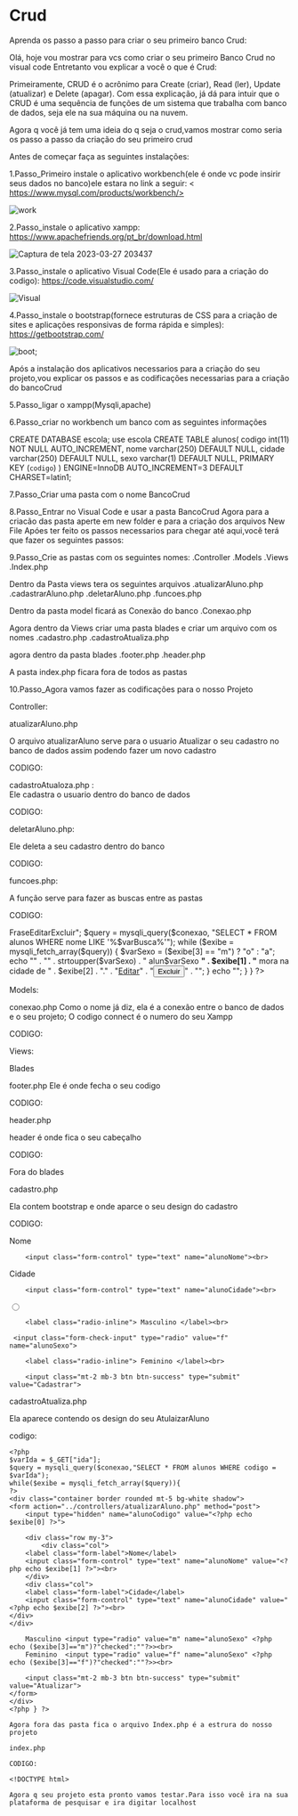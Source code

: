 
# Crud
Aprenda os passo a passo para criar o seu primeiro banco Crud:

 Olá, hoje vou mostrar para vcs como criar o seu primeiro Banco Crud no visual code
     Entretanto vou explicar a você o que é Crud:

 Primeiramente, CRUD é o acrônimo para Create (criar), Read (ler), Update (atualizar) e Delete (apagar). Com essa explicação, já dá para intuir que o CRUD é uma sequência de funções de um sistema que trabalha com banco de dados, seja ele na sua máquina ou na nuvem.
   
   Agora q você já tem uma ideia do q seja o crud,vamos mostrar como seria os passo a passo da criação do seu primeiro crud
   
   Antes de começar faça as seguintes instalações:
  
  1.Passo_Primeiro instale o aplicativo workbench(ele é onde vc pode insirir seus dados no banco)ele estara no link a seguir:
     < https://www.mysql.com/products/workbench/>  
      
   ![work](https://user-images.githubusercontent.com/128431256/228089834-47849141-6f5c-4a9a-a337-790a592980a4.png)
 
 
   2.Passo_instale o aplicativo xampp:
  <https://www.apachefriends.org/pt_br/download.html>

![Captura de tela 2023-03-27 203437](https://user-images.githubusercontent.com/128431256/228090208-646ab456-2128-4162-8ecd-f14829c6bfcf.png)

 3.Passo_instale o aplicativo Visual Code(Ele é usado para a criação do codigo):
      https://code.visualstudio.com/
    
   ![Visual](https://user-images.githubusercontent.com/128431256/228089947-1202e57c-87a4-4500-8f21-0a9e8350e883.png)

   4.Passo_instale o bootstrap(fornece estruturas de CSS para a criação de sites e aplicações responsivas de forma rápida e simples):
     <https://getbootstrap.com/>
     
   ![boot](https://user-images.githubusercontent.com/128431256/228089994-654df66a-beb0-4bde-9413-01f7527edbb1.png);
	
Após a instalação dos aplicativos necessarios para a criação do seu projeto,vou explicar os passos e as codificações necessarias para a criação do bancoCrud

   5.Passo_ligar o xampp(Mysqli,apache)

   6.Passo_criar no workbench um banco com as seguintes informações 

   CREATE DATABASE  escola;
    use escola
 CREATE TABLE  alunos(
   codigo int(11) NOT NULL AUTO_INCREMENT,
   nome varchar(250) DEFAULT NULL,
   cidade varchar(250) DEFAULT NULL,
   sexo varchar(1) DEFAULT NULL,
   PRIMARY KEY (`codigo`)
  )  ENGINE=InnoDB AUTO_INCREMENT=3 DEFAULT CHARSET=latin1;

7.Passo_Criar uma pasta com o nome BancoCrud

8.Passo_Entrar no Visual Code e usar a pasta BancoCrud
   Agora para a criacão das pasta aperte em new folder e para a criação dos arquivos New File
    Apóes ter feito os passos necessarios para chegar até aqui,você terá que fazer os seguintes passos:
 
 9.Passo_Crie as pastas com os seguintes nomes:
   .Controller
   .Models
   .Views
   .Index.php
   
   Dentro da Pasta views tera os seguintes arquivos 
   .atualizarAluno.php
   .cadastrarAluno.php
   .deletarAluno.php
   .funcoes.php
 
 Dentro da pasta model ficará as Conexão do banco
    .Conexao.php
  
  Agora dentro da Views criar uma pasta blades e criar um arquivo com os nomes
    .cadastro.php
    .cadastroAtualiza.php
   
   agora dentro da pasta blades
   .footer.php
   .header.php

A pasta index.php ficara fora de todos as pastas 

   10.Passo_Agora vamos fazer as codificações para o nosso Projeto
 
 Controller:
 
 atualizarAluno.php

O arquivo atualizarAluno serve para o usuario Atualizar o seu cadastro no banco de dados assim podendo fazer um novo cadastro
   
   CODIGO:
  
  <?php
   include("../models/conexao.php");
   mysqli_query($conexao, "UPDATE alunos SET nome='".$_POST["alunoNome"]."', cidade='".$_POST["alunoCidade"]."', sexo='".$_POST["alunoSexo"]."' WHERE codigo = ".$_POST["alunoCodigo"]);
   header("location:../");
   ?>
  
  cadastroAtualoza.php :  
   Ele cadastra o usuario dentro do banco de dados 
   
   CODIGO:

<?php
  include("../models/conexao.php");
 mysqli_query($conexao, "INSERT INTO alunos (nome, cidade, sexo) VALUES ('".$_POST["alunoNome"]."', '".$_POST["alunoCidade"]."', '".$_POST["alunoSexo"]."')");
  header("location:../");
  ?>
 
 deletarAluno.php:
 
 Ele deleta a seu cadastro dentro do banco

CODIGO:
    <?php
    include("../models/conexao.php");
    mysqli_query($conexao,"DELETE FROM alunos WHERE codigo = ".$_GET["ida"]);
    header("location:../");
    ?>

funcoes.php:
  
  A função serve para fazer as buscas entre as pastas 
 
 CODIGO:
   <?php
function mostrarDados()
{
    include("models/conexao.php");
    if (empty($_POST["buscar"])) {
        echo "Nenhum resultado";
    } else {
        $varBusca = $_POST["buscar"];
        echo "<table class='table table-bordered table-striped table-hover' border='1' width='450'><tr><td>Frase</td><td>Editar</td><td>Excluir</td></tr>";
        $query = mysqli_query($conexao, "SELECT * FROM alunos WHERE nome LIKE '%$varBusca%'");
        while ($exibe = mysqli_fetch_array($query)) {
            $varSexo = ($exibe[3] == "m") ? "o" : "a";
            echo "<tr>" .
                "<td>" . strtoupper($varSexo) . " alun$varSexo <b>" . $exibe[1] . "</b> mora na cidade de " . $exibe[2] . ".</td>" .
                "<td><a href='views/cadastroAtualiza.php?ida=" . $exibe[0] . "'><buttom type='button' class='btn btn-secondary'>Editar</button></a></td>" .
                "<td><a href='controllers/deletarAluno.php?ida=" . $exibe[0] . "'><button type='button' class='btn btn-danger'>Excluir</button></a></td>" .
                "</tr>";
        }

        echo "</table>";
    }
}
?>
  
  Models:
  
  conexao.php
   Como o nome já diz, ela é a conexão entre o banco de dados e o seu projeto;
   O codigo connect é o numero do seu Xampp
    
   CODIGO:
     <?php
$conexao = mysqli_connect("127.0.0.1","root","");
           mysqli_select_db($conexao,"escola");
           mysqli_set_charset($conexao,"UTF8");
 ?>
  
  Views:
  
   Blades
  
  footer.php
     Ele é onde fecha o seu codigo
 
 CODIGO:
     <script src="https://cdn.jsdelivr.net/npm/bootstrap@5.3.0-alpha1/dist/js/bootstrap.bundle.min.js" integrity="sha384-w76AqPfDkMBDXo30jS1Sgez6pr3x5MlQ1ZAGC+nuZB+EYdgRZgiwxhTBTkF7CXvN" crossorigin="anonymous"></script>
</body>
</html>
  header.php

header é onde fica o seu cabeçalho

CODIGO:

   <!DOCTYPE html>
<html lang="pt-br">
<head>
    <meta charset="UTF-8">
    <meta http-equiv="X-UA-Compatible" content="IE=edge">
    <meta name="viewport" content="width=device-width, initial-scale=1.0">
    <title>PHP - Revisão</title>
    <link href="https://cdn.jsdelivr.net/npm/bootstrap@5.3.0-alpha1/dist/css/bootstrap.min.css" rel="stylesheet" integrity="sha384-GLhlTQ8iRABdZLl6O3oVMWSktQOp6b7In1Zl3/Jr59b6EGGoI1aFkw7cmDA6j6gD" crossorigin="anonymous">
</head>
<body class="bg-secondary">
    
Fora do blades 
    
cadastro.php	

Ela contem bootstrap e onde aparce o seu design do cadastro
   
CODIGO:
 
 <?php include("blades/header.php") ?>

<div class="container border rounded mt-5 bg-white shadow">
    <form action="../controllers/cadastrarAluno.php" method="post">
        <div class="row">
            <div class="col">
        <label class="form-label">Nome</label>
		    
        <input class="form-control" type="text" name="alunoNome"><br>
</diV>
        <div class="col">
        <label class="form-label">Cidade</label>
		
        <input class="form-control" type="text" name="alunoCidade"><br>
</div>
</div>
       <input class="form-check-input"type="radio" value="m" name="alunoSexo">
	    
        <label class="radio-inline"> Masculino </label><br>
        
	 <input class="form-check-input" type="radio" value="f" name="alunoSexo">
        
	    <label class="radio-inline"> Feminino </label><br>
        
	    <input class="mt-2 mb-3 btn btn-success" type="submit" value="Cadastrar">
  </form>
</div>

<?php include("blades/footer.php") ?>

cadastroAtualiza.php

Ela aparece contendo os design do seu AtulaizarAluno

codigo:

 <?php include("../models/conexao.php") ?>
<?php include("blades/header.php") ?>

    <?php
    $varIda = $_GET["ida"];
    $query = mysqli_query($conexao,"SELECT * FROM alunos WHERE codigo = $varIda");
    while($exibe = mysqli_fetch_array($query)){
    ?>
    <div class="container border rounded mt-5 bg-white shadow">
    <form action="../controllers/atualizarAluno.php" method="post">
        <input type="hidden" name="alunoCodigo" value="<?php echo $exibe[0] ?>">
        
        <div class="row my-3">
            <div class="col">
        <label class="form-label">Nome</label>
        <input class="form-control" type="text" name="alunoNome" value="<?php echo $exibe[1] ?>"><br>
        </div>
        <div class="col">
        <label class="form-label">Cidade</label>
        <input class="form-control" type="text" name="alunoCidade" value="<?php echo $exibe[2] ?>"><br>
    </div>
    </div>
 
        Masculino <input type="radio" value="m" name="alunoSexo" <?php echo ($exibe[3]=="m")?"checked":""?>><br>
        Feminino  <input type="radio" value="f" name="alunoSexo" <?php echo ($exibe[3]=="f")?"checked":""?>><br>
        
        <input class="mt-2 mb-3 btn btn-success" type="submit" value="Atualizar">
    </form>
    </div>
    <?php } ?>

<?php include("blades/footer.php") ?>
 
    Agora fora das pasta fica o arquivo Index.php é a estrura do nosso projeto
 
    index.php

    CODIGO:

    <!DOCTYPE html>
<html lang="en">
<head>
    <meta charset="UTF-8">
    <meta http-equiv="X-UA-Compatible" content="IE=edge">
    <meta name="viewport" content="width=device-width, initial-scale=1.0">
    <title>Document</title>
</head>
<body>
    
</body>
</html>
	
	
	Agora q seu projeto esta pronto vamos testar.Para isso você ira na sua plataforma de pesquisar e ira digitar localhost
